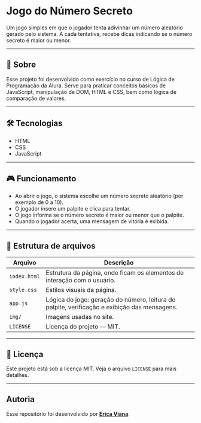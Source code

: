 # Jogo do Número Secreto

Um jogo simples em que o jogador tenta adivinhar um número aleatório gerado pelo sistema. A cada tentativa, recebe dicas indicando se o número secreto é maior ou menor.

---

## 🧾 Sobre

Esse projeto foi desenvolvido como exercício no curso de Lógica de Programação da Alura. Serve para praticar conceitos básicos de JavaScript, manipulação de DOM, HTML e CSS, bem como lógica de comparação de valores.

---

## 🛠️ Tecnologias

- HTML
- CSS
- JavaScript

---

## 🎮 Funcionamento

- Ao abrir o jogo, o sistema escolhe um número secreto aleatório (por exemplo de 0 a 10).
- O jogador insere um palpite e clica para tentar.
- O jogo informa se o número secreto é maior ou menor que o palpite.
- Quando o jogador acerta, uma mensagem de vitória é exibida.

---

## 📂 Estrutura de arquivos

| Arquivo      | Descrição                                                                                    |
| ------------ | -------------------------------------------------------------------------------------------- |
| `index.html` | Estrutura da página, onde ficam os elementos de interação com o usuário.                     |
| `style.css`  | Estilos visuais da página.                                                                   |
| `app.js`     | Lógica do jogo: geração do número, leitura do palpite, verificação e exibição das mensagens. |
| `img/`       | Imagens usadas no site.                                                          |
| `LICENSE`    | Licença do projeto — MIT.                                                                    |

---

## 📝 Licença

Este projeto está sob a licença MIT. Veja o arquivo `LICENSE` para mais detalhes.

---

## Autoria

Esse repositório foi desenvolvido por **[Erica Viana](https://github.com/ericaviana12)**.
